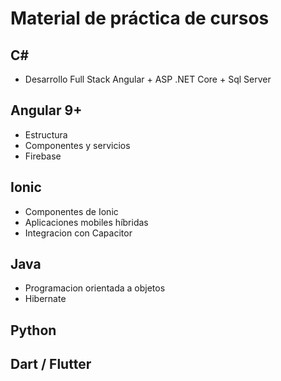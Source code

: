 # Material de práctica de cursos

## C# 
- Desarrollo Full Stack Angular + ASP .NET Core + Sql Server

## Angular 9+
- Estructura
- Componentes y servicios
- Firebase

## Ionic
- Componentes de Ionic
- Aplicaciones mobiles híbridas
- Integracion con Capacitor

## Java
- Programacion orientada a objetos
- Hibernate

## Python

## Dart / Flutter


